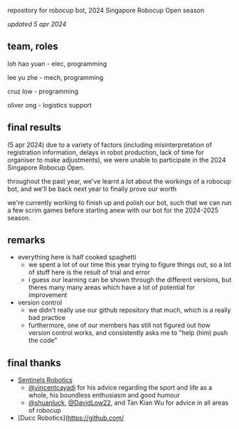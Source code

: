 repository for robocup bot, 2024 Singapore Robocup Open season

*updated 5 apr 2024*
## team, roles
loh hao yuan - elec, programming

lee yu zhe - mech, programming

cruz low - programming

oliver ong - logistics support

## final results
(5 apr 2024) 
due to a variety of factors (including misinterpretation of registration information, delays in robot production, lack of time for organiser to make adjustments), we were unable to participate in the 2024 Singapore Robocup Open.

throughout the past year, we've learnt a lot about the workings of a robocup bot, and we'll be back next year to finally prove our worth

we're currently working to finish up and polish our bot, such that we can run a few scrim games before starting anew with our bot for the 2024-2025 season.

## remarks
* everything here is half cooked spaghetti
    * we spent a lot of our time this year trying to figure things out, so a lot of stuff here is the result of trial and error
    * i guess our learning can be shown through the different versions, but theres many many areas which have a lot of potential for improvement
* version control
    * we didn't really use our github repository that much, which is a really bad practice
    * furthermore, one of our members has still not figured out how version control works, and consistently asks me to "help (him) push the code"  

## final thanks
* [Sentinels Robotics](https://github.com/senrobo)
    * [@vincentcayadi](https://github.com/vincentcayadi) for his advice regarding the sport and life as a whole, his boundless enthusiasm and good humour
    * [@shuanluck](https://github.com/shuanluck), [@DavidLow22](https://github.com/DavidLow22), and Tan Kian Wu for advice in all areas of robocup
* [Ducc Robotics](https://github.com/

